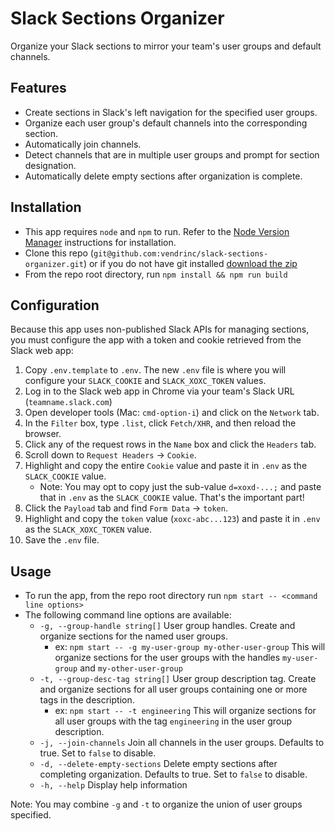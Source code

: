 # Slack Sections Organizer
Organize your Slack sections to mirror your team's user groups and default channels.

## Features
- Create sections in Slack's left navigation for the specified user groups.
- Organize each user group's default channels into the corresponding section.
- Automatically join channels.
- Detect channels that are in multiple user groups and prompt for section designation.
- Automatically delete empty sections after organization is complete.

## Installation
- This app requires `node` and `npm` to run. Refer to the [Node Version Manager](https://github.com/nvm-sh/nvm#installing-and-updating) instructions for installation.
- Clone this repo (`git@github.com:vendrinc/slack-sections-organizer.git`) or if you do not have git installed [download the zip](https://github.com/vendrinc/slack-sections-organizer/archive/refs/heads/main.zip)
- From the repo root directory, run `npm install && npm run build`

## Configuration
Because this app uses non-published Slack APIs for managing sections, you must configure the app with a token and cookie retrieved from the Slack web app:
1. Copy `.env.template` to `.env`. The new `.env` file is where you will configure your `SLACK_COOKIE` and `SLACK_XOXC_TOKEN` values.
1. Log in to the Slack web app in Chrome via your team's Slack URL (`teamname.slack.com`)
1. Open developer tools (Mac: `cmd-option-i`) and click on the `Network` tab.
1. In the `Filter` box, type `.list`, click `Fetch/XHR`, and then reload the browser.
1. Click any of the request rows in the `Name` box and click the `Headers` tab.
1. Scroll down to `Request Headers` -> `Cookie`.
1. Highlight and copy the entire `Cookie` value and paste it in `.env` as the `SLACK_COOKIE` value.
    - Note: You may opt to copy just the sub-value `d=xoxd-...;` and paste that in `.env` as the `SLACK_COOKIE` value. That's the important part!
1. Click the `Payload` tab and find `Form Data` -> `token`.
1. Highlight and copy the `token` value (`xoxc-abc...123`) and paste it in `.env` as the `SLACK_XOXC_TOKEN` value.
1. Save the `.env` file.

## Usage
- To run the app, from the repo root directory run `npm start -- <command line options>`
- The following command line options are available:
  - `-g, --group-handle string[]` User group handles. Create and organize sections for the named user groups.
    - ex: `npm start -- -g my-user-group my-other-user-group` This will organize sections for the user groups with the handles `my-user-group` and `my-other-user-group`
  - `-t, --group-desc-tag string[]` User group description tag. Create and organize sections for all user groups containing one or more tags in the description.
    - ex: `npm start -- -t engineering` This will organize sections for all user groups with the tag `engineering` in the user group description.
  - `-j, --join-channels` Join all channels in the user groups. Defaults to true. Set to `false` to disable.
  - `-d, --delete-empty-sections` Delete empty sections after completing organization. Defaults to true. Set to `false` to disable.
  - `-h, --help` Display help information

Note: You may combine `-g` and `-t` to organize the union of user groups specified.